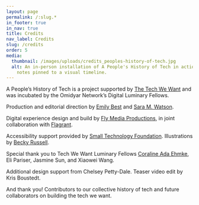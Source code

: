 ```yaml
---
layout: page
permalink: /:slug.*
in_footer: true
in_nav: true
title: Credits
nav_label: Credits
slug: /credits
order: 5
media:
  thumbnail: /images/uploads/credits_peoples-history-of-tech.jpg
  alt: An in-person installation of A People's History of Tech in action. Paper
    notes pinned to a visual timeline.
---
```

A People’s History of Tech is a project supported by [The Tech We Want](https://omidyar.com/the-tech-we-want/) and was incubated by the Omidyar Network’s Digital Luminary Fellows.

Production and editorial direction by [Emily Best](https://www.linkedin.com/in/emily-best-0663964/) and [Sara M. Watson](https://www.saramwatson.com/).

Digital experience design and build by [Fly Media Productions](https://flymediaproductions.com/), in joint collaboration with [Flagrant](https://beflagrant.com/). 

Accessibility support provided by [Small Technology Foundation](https://small-tech.org/). Illustrations by [Becky Russell](https://www.instagram.com/bexdidit).

Special thank you to Tech We Want Luminary Fellows [Coraline Ada Ehmke](https://where.coraline.codes/), Eli Pariser, Jasmine Sun, and Xiaowei Wang.

Additional design support from Chelsey Petty-Dale. Teaser video edit by Kris Boustedt.

And thank you! Contributors to our collective history of tech and future collaborators on building the tech we want.